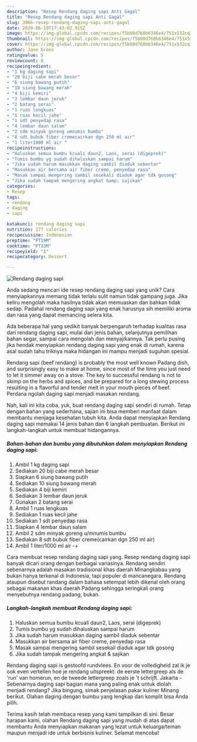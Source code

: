 ```yaml
---
description: "Resep Rendang daging sapi Anti Gagal"
title: "Resep Rendang daging sapi Anti Gagal"
slug: 3066-resep-rendang-daging-sapi-anti-gagal
date: 2020-06-19T17:43:02.915Z
image: https://img-global.cpcdn.com/recipes/f5b80d768b6346e4/751x532cq70/rendang-daging-sapi-foto-resep-utama.jpg
thumbnail: https://img-global.cpcdn.com/recipes/f5b80d768b6346e4/751x532cq70/rendang-daging-sapi-foto-resep-utama.jpg
cover: https://img-global.cpcdn.com/recipes/f5b80d768b6346e4/751x532cq70/rendang-daging-sapi-foto-resep-utama.jpg
author: Jane Gross
ratingvalue: 5
reviewcount: 8
recipeingredient:
- "1 kg daging sapi"
- "20 biji cabe merah besar"
- "6 siung bawang putih"
- "10 siung bawang merah"
- "4 biji kemiri"
- "3 lembar daun jeruk"
- "2 batang serai"
- "1 ruas lengkuas"
- "1 ruas kecil jahe"
- "1 sdt penyedap rasa"
- "4 lembar daun salam"
- "2 sdm minyak goreng umnumis bumbu"
- "8 sdt bubuk fiber cremecairkan dgn 250 ml air"
- "1 liter1000 ml air "
recipeinstructions:
- "Haluskan semua bumbu kcuali daun2, Laos, serai (digeprek)"
- "Tumis bumbu yg sudah dihaluskan sampai harum"
- "Jika sudah harum masukkan daging sambil diaduk sebentar"
- "Masukkan air bersama air fiber creme, penyedap rasa"
- "Masak sampai mengering sambil sesekali diaduk agar tdk gosong"
- "Jika sudah tampak mengering angkat &amp; sajikan"
categories:
- Resep
tags:
- rendang
- daging
- sapi

katakunci: rendang daging sapi 
nutrition: 177 calories
recipecuisine: Indonesian
preptime: "PT19M"
cooktime: "PT33M"
recipeyield: "1"
recipecategory: Dessert

---
```



![Rendang daging sapi](https://img-global.cpcdn.com/recipes/f5b80d768b6346e4/751x532cq70/rendang-daging-sapi-foto-resep-utama.jpg)

Anda sedang mencari ide resep rendang daging sapi yang unik? Cara menyiapkannya memang tidak terlalu sulit namun tidak gampang juga. Jika keliru mengolah maka hasilnya tidak akan memuaskan dan bahkan tidak sedap. Padahal rendang daging sapi yang enak harusnya sih memiliki aroma dan rasa yang dapat memancing selera kita.

Ada beberapa hal yang sedikit banyak berpengaruh terhadap kualitas rasa dari rendang daging sapi, mulai dari jenis bahan, selanjutnya pemilihan bahan segar, sampai cara mengolah dan menyajikannya. Tak perlu pusing jika hendak menyiapkan rendang daging sapi yang enak di rumah, karena asal sudah tahu triknya maka hidangan ini mampu menjadi suguhan spesial.

Rendang sapi (beef rendang) is probably the most well known Padang dish, and surprisingly easy to make at home, since most of the time you just need to let it simmer away on a stove. The key to successful rendang is not to skimp on the herbs and spices, and be prepared for a long stewing process resulting in a flavorful and tender melt in your mouth pieces of beef. Perdana ngolah daging sapi menjadi masakan rendang.


Nah, kali ini kita coba, yuk, buat rendang daging sapi sendiri di rumah. Tetap dengan bahan yang sederhana, sajian ini bisa memberi manfaat dalam membantu menjaga kesehatan tubuh kita. Anda dapat menyiapkan Rendang daging sapi memakai 14 jenis bahan dan 6 langkah pembuatan. Berikut ini langkah-langkah untuk membuat hidangannya.

<!--inarticleads1-->

##### Bahan-bahan dan bumbu yang dibutuhkan dalam menyiapkan Rendang daging sapi:

1. Ambil 1 kg daging sapi
1. Sediakan 20 biji cabe merah besar
1. Siapkan 6 siung bawang putih
1. Sediakan 10 siung bawang merah
1. Sediakan 4 biji kemiri
1. Sediakan 3 lembar daun jeruk
1. Gunakan 2 batang serai
1. Ambil 1 ruas lengkuas
1. Sediakan 1 ruas kecil jahe
1. Sediakan 1 sdt penyedap rasa
1. Siapkan 4 lembar daun salam
1. Ambil 2 sdm minyak goreng u/mnumis bumbu
1. Sediakan 8 sdt bubuk fiber creme(cairkan dgn 250 ml air)
1. Ambil 1 liter/1000 ml air -+


Cara membuat resep rendang daging sapi yang. Resep rendang daging sapi banyak dicari orang dengan berbagai variasinya. Rendang sendiri sebenarnya adalah masakan tradisional khas daerah Minangkabau yang bukan hanya terkenal di Indonesia, tapi populer di mancanegara. Rendang ataupun disebut randang dalam bahasa setempat lebih dikenal oleh orang sebagai makanan khas daerah Padang sehingga seringkali orang menyebutnya rendang padang, bukan. 

<!--inarticleads2-->

##### Langkah-langkah membuat Rendang daging sapi:

1. Haluskan semua bumbu kcuali daun2, Laos, serai (digeprek)
1. Tumis bumbu yg sudah dihaluskan sampai harum
1. Jika sudah harum masukkan daging sambil diaduk sebentar
1. Masukkan air bersama air fiber creme, penyedap rasa
1. Masak sampai mengering sambil sesekali diaduk agar tdk gosong
1. Jika sudah tampak mengering angkat &amp; sajikan


Rendang daging sapi is gestoofd rundvlees. En voor de volledigheid zal ik je ook even vertellen hoe je rendang uitspreekt: de eerste lettergreep als de &#39;run&#39; van homerun, en de tweede lettergreep zoals je &#39;t schrijft. Jakarta - Sebenarnya daging sapi bagian mana yang paling enak untuk diolah menjadi rendang? Jika bingung, simak penjelasan pakar kuliner Minang berikut. Olahan daging dengan bumbu yang lengkap dan komplit bisa Anda pilih. 

Terima kasih telah membaca resep yang kami tampilkan di sini. Besar harapan kami, olahan Rendang daging sapi yang mudah di atas dapat membantu Anda menyiapkan makanan yang lezat untuk keluarga/teman maupun menjadi ide untuk berbisnis kuliner. Selamat mencoba!
